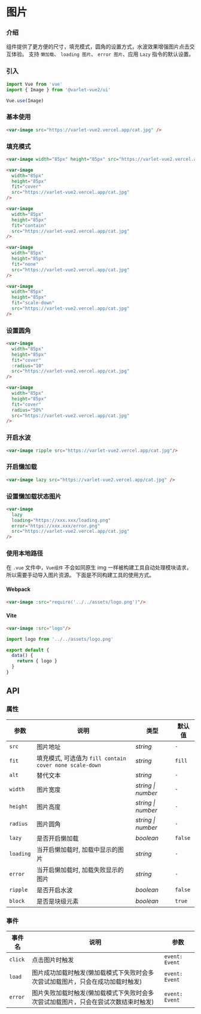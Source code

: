 # 图片

### 介绍

组件提供了更方便的尺寸，填充模式，圆角的设置方式，水波效果增强图片点击交互体验。
支持 `懒加载`、 `loading 图片`、 `error 图片`、应用 `Lazy` 指令的默认设置。

### 引入

```js
import Vue from 'vue'
import { Image } from '@varlet-vue2/ui'

Vue.use(Image)
```

### 基本使用

```html
<var-image src="https://varlet-vue2.vercel.app/cat.jpg" />
```

### 填充模式

```html
<var-image width="85px" height="85px" src="https://varlet-vue2.vercel.app/cat.jpg" />

<var-image
  width="85px"
  height="85px"
  fit="cover"
  src="https://varlet-vue2.vercel.app/cat.jpg"
/>

<var-image
  width="85px"
  height="85px"
  fit="contain"
  src="https://varlet-vue2.vercel.app/cat.jpg"
/>

<var-image
  width="85px"
  height="85px"
  fit="none"
  src="https://varlet-vue2.vercel.app/cat.jpg"
/>

<var-image
  width="85px"
  height="85px"
  fit="scale-down"
  src="https://varlet-vue2.vercel.app/cat.jpg"
/>
```

### 设置圆角

```html
<var-image
  width="85px"
  height="85px"
  fit="cover"
  :radius="10"
  src="https://varlet-vue2.vercel.app/cat.jpg"
/>

<var-image
  width="85px"
  height="85px"
  fit="cover"
  radius="50%"
  src="https://varlet-vue2.vercel.app/cat.jpg"
/>
```

### 开启水波

```html
<var-image ripple src="https://varlet-vue2.vercel.app/cat.jpg"/>
```

### 开启懒加载

```html
<var-image lazy src="https://varlet-vue2.vercel.app/cat.jpg" />
```

### 设置懒加载状态图片

```html
<var-image
  lazy
  loading="https://xxx.xxx/loading.png"
  error="https://xxx.xxx/error.png"
  src="https://varlet-vue2.vercel.app/cat.jpg"
/>
```

### 使用本地路径
在 `.vue` 文件中，`Vue组件` 不会如同原生 img 一样被构建工具自动处理模块请求，所以需要手动导入图片资源。
下面是不同构建工具的使用方式。


#### Webpack

```html
<var-image :src="require('../../assets/logo.png')"/>
```

#### Vite
```html
<var-image :src="logo"/>
```

```js
import logo from '../../assets/logo.png'

export default {
  data() {
    return { logo }
  }
}
```

## API

### 属性

| 参数 | 说明 | 类型 | 默认值 |
| --- | --- | --- | --- |
| `src` | 图片地址 | _string_ | `-` |
| `fit` | 填充模式, 可选值为 `fill contain cover none scale-down` | _string_ | `fill` |
| `alt` | 替代文本 | _string_ | `-` |
| `width` | 图片宽度 | _string \| number_ | `-` |
| `height` | 图片高度 | _string \| number_ | `-` |
| `radius` | 图片圆角 | _string \| number_ | `-` |
| `lazy` | 是否开启懒加载 | _boolean_ | `false` |
| `loading` | 当开启懒加载时, 加载中显示的图片 | _string_ | `-` |
| `error` | 当开启懒加载时, 加载失败显示的图片 | _string_ | `-` |
| `ripple` | 是否开启水波 | _boolean_ | `false` |
| `block` | 是否是块级元素 | _boolean_ | `true` |

### 事件

| 事件名 | 说明 | 参数 |
| --- | --- | --- |
| `click` | 点击图片时触发 | `event: Event` |
| `load` | 图片成功加载时触发(懒加载模式下失败时会多次尝试加载图片，只会在成功加载时触发) | `event: Event` |
| `error` | 图片失败加载时触发(懒加载模式下失败时会多次尝试加载图片，只会在尝试次数结束时触发) | `event: Event` |
